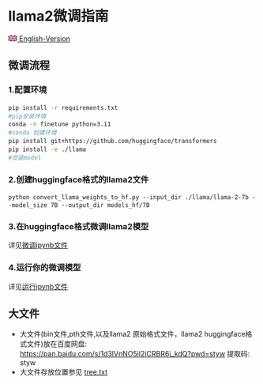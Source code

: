 # llama2微调指南
<a href="https://github.com/chenyujiehome/finetune_llama2_huggingface_format/blob/master/RAEDME_english.md">
    <img src="https://github.com/chenyujiehome/finetune_llama2_huggingface_format/blob/master/img/united-kingdom.png" alt="united-kingdom" height="12" /> 
    English-Version
</a>

## 微调流程

### 1.配置环境

```bash
pip install -r requirements.txt
#pip安装环境
conda -n finetune python=3.11
#conda 创建环境
pip install git+https://github.com/huggingface/transformers
pip install -e ./llama
#安装model
```

### 2.创建huggingface格式的llama2文件

```
python convert_llama_weights_to_hf.py --input_dir ./llama/llama-2-7b --model_size 7B --output_dir models_hf/7B
```

### 3.在huggingface格式微调llama2模型

详见[微调ipynb文件](https://github.com/chenyujiehome/finetune_llama2_huggingface_format/blob/master/output/finetune_llama2_output.ipynb)

### 4.运行你的微调模型

详见[运行ipynb文件](https://github.com/chenyujiehome/finetune_llama2_huggingface_format/blob/master/inference_on_finetune_model.ipynb)

## 大文件

- 大文件(bin文件,pth文件,以及llama2 原始格式文件，llama2 huggingface格式文件)放在百度网盘: https://pan.baidu.com/s/1d3lVnNO5iI2iCRBR6i_kdQ?pwd=styw 提取码: styw 
- 大文件存放位置参见 [tree.txt](https://github.com/chenyujiehome/finetune_llama2_huggingface_format/blob/master/tree.txt) 